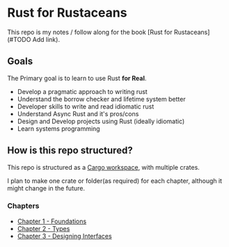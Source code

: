 # Rust for Rustaceans

This repo is my notes / follow along for the book [Rust for Rustaceans](#TODO Add link). 

## Goals
The Primary goal is to learn to use Rust **for Real**.
- Develop a pragmatic approach to writing rust
- Understand the borrow checker and lifetime system better
- Developer skills to write and read idiomatic rust
- Understand Async Rust and it's pros/cons
- Design and Develop projects using Rust (ideally idiomatic)
- Learn systems programming

## How is this repo structured?

This repo is structured as a [Cargo workspace](https://doc.rust-lang.org/book/ch14-03-cargo-workspaces.html), with multiple crates.

I plan to make one crate or folder(as required) for each chapter, although it might change in the future.

### Chapters
- [Chapter 1 - Foundations](./chapter_1)
- [Chapter 2 - Types](./chapter_2)
- [Chapter 3 - Designing Interfaces](./chapter_3)
